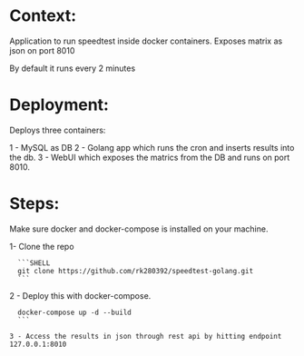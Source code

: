 # Context:

   Application to run speedtest inside docker containers. Exposes matrix as json on port 8010

   By default it runs every 2 minutes

# Deployment:

   Deploys three containers:

   1 - MySQL as DB
   2 - Golang app which runs the cron and inserts results into the db.
   3 - WebUI which exposes the matrics from the DB and runs on port 8010.

# Steps:

Make sure docker and docker-compose is installed on your machine.

1- Clone the repo
      
      ```SHELL
      git clone https://github.com/rk280392/speedtest-golang.git
      ```
      
2 - Deploy this with docker-compose.

   ```SHELL
     docker-compose up -d --build
     ```

3 - Access the results in json through rest api by hitting endpoint 127.0.0.1:8010
